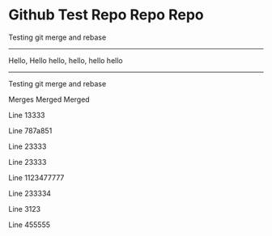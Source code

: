 # Github Test Repo Repo Repo
Testing git merge and rebase

--------------------------------------------------------
Hello, Hello hello, hello, hello hello

--------------------------------------------------------

Testing git merge and rebase

Merges Merged Merged

Line 13333

Line 787a851

Line 23333

Line 23333

Line 1123477777

Line 233334

Line 3123

Line 455555
